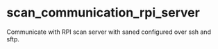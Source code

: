 # scan_communication_rpi_server
Communicate with RPI scan server with saned configured over ssh and sftp.
